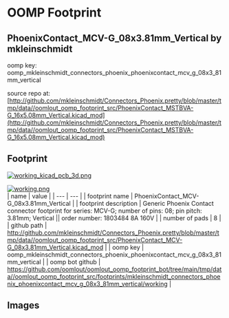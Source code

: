 # OOMP Footprint  
## PhoenixContact_MCV-G_08x3.81mm_Vertical  by mkleinschmidt  
  
oomp key: oomp_mkleinschmidt_connectors_phoenix_phoenixcontact_mcv_g_08x3_81mm_vertical  
  
source repo at: [http://github.com/mkleinschmidt/Connectors_Phoenix.pretty/blob/master/tmp/data//oomlout_oomp_footprint_src/PhoenixContact_MSTBVA-G_16x5.08mm_Vertical.kicad_mod](http://github.com/mkleinschmidt/Connectors_Phoenix.pretty/blob/master/tmp/data//oomlout_oomp_footprint_src/PhoenixContact_MSTBVA-G_16x5.08mm_Vertical.kicad_mod)  
## Footprint  
  
[![working_kicad_pcb_3d.png](working_kicad_pcb_3d_600.png)](working_kicad_pcb_3d.png)  
  
[![working.png](working_600.png)](working.png)  
| name | value | 
| --- | --- | 
| footprint name | PhoenixContact_MCV-G_08x3.81mm_Vertical | 
| footprint description | Generic Phoenix Contact connector footprint for series: MCV-G; number of pins: 08; pin pitch: 3.81mm; Vertical || order number: 1803484 8A 160V | 
| number of pads | 8 | 
| github path | http://github.com/mkleinschmidt/Connectors_Phoenix.pretty/blob/master/tmp/data//oomlout_oomp_footprint_src/PhoenixContact_MCV-G_08x3.81mm_Vertical.kicad_mod | 
| oomp key | oomp_mkleinschmidt_connectors_phoenix_phoenixcontact_mcv_g_08x3_81mm_vertical | 
| oomp bot github | https://github.com/oomlout/oomlout_oomp_footprint_bot/tree/main/tmp/data//oomlout_oomp_footprint_src/footprints/mkleinschmidt_connectors_phoenix_phoenixcontact_mcv_g_08x3_81mm_vertical/working | 
## Images  
